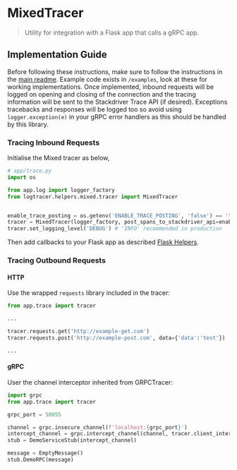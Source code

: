 # MixedTracer
>Utility for integration with a Flask app that calls a gRPC app.

## Implementation Guide
Before following these instructions, make sure to follow the instructions in the [main readme](../../../README.md).
Example code exists in `/examples`, look at these for working implementations.
Once implemented, inbound requests will be logged on opening and closing of the connection and the tracing information will be sent to the Stackdriver Trace API (if desired).
Exceptions tracebacks and responses will be logged too so avoid using `logger.exception(e)` in your gRPC error handlers as this should be handled by this library.

### Tracing Inbound Requests
Initialise the Mixed tracer as below, 
```python
# app/trace.py
import os

from app.log import logger_factory
from logtracer.helpers.mixed.tracer import MixedTracer


enable_trace_posting = os.getenv('ENABLE_TRACE_POSTING', 'false') == 'true'
tracer = MixedTracer(logger_factory, post_spans_to_stackdriver_api=enable_trace_posting)
tracer.set_logging_level('DEBUG') # 'INFO' recommended in production
``` 
Then add callbacks to your Flask app as described [Flask Helpers](../flask).

### Tracing Outbound Requests
#### HTTP
Use the wrapped `requests` library included in the tracer:
```python
from app.trace import tracer

...

tracer.requests.get('http://example-get.com')
tracer.requests.post('http://example-post.com', data={'data':'test'})

...
```

#### gRPC
User the channel interceptor inherited from GRPCTracer:
```python
import grpc
from app.trace import tracer

grpc_port = 50055

channel = grpc.insecure_channel(f'localhost:{grpc_port}')
intercept_channel = grpc.intercept_channel(channel, tracer.client_interceptor())
stub = DemoServiceStub(intercept_channel)

message = EmptyMessage()
stub.DemoRPC(message)
```